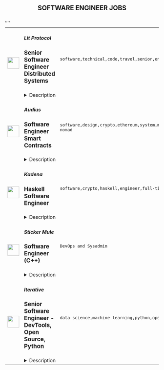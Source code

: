 <div align="center"><h2>SOFTWARE ENGINEER JOBS</h2></div><table><tr>
                <td width="100" height="100" rowspan="2">
                    <img src="https://remoteok.com/assets/img/jobs/6903e51cd76416010223d6da6560a1fe1675322165.peg" width="38px" height="auto">
                </td>
                <td width="300">
                    <h5>Lit Protocol</h5>
                    <h3>Senior Software Engineer Distributed Systems</h3>
                </td>
                <td width="300">
                    <code>software,technical,code,travel,senior,engineer</code>
                </td>
                <td width="200">
                <text>1 days ago</text>
                </td>
                <td width="100" rowspan="2">
                <a href="https://remoteOK.com/remote-jobs/remote-senior-software-engineer-distributed-systems-lit-protocol-188217" align="right" target="_blank">Apply</a>
                </td>
            </tr>
            <tr>
                <td colspan="3">
                <details><summary>Description</summary>
                <div><span style="font-size:12pt;">Lit Protocol is a decentralized threshold cryptography network, a key piece of  infrastructure for the emerging decentralized internet known as web3.</span></div><div><br></div><div><span style="font-size:16px;">We're a well funded, curious, and passionate team that values independence, creative problem solving, and empowering everyone with systems that are open, secure, and private. </span></div><div><br></div><div><span style="font-size:12pt;">Today, Lit Protocol is being used by hundreds of applications for decentralized access control. In the future, Lit Protocol will serve as part of the foundation for an internet with private and portable user data.</span></div><div><br></div><div><span style="font-size:12pt;">Lit Protocol is looking for a Senior Software Engineer to join our team whose focus will be on the core Lit Protocol infrastructure.</span></div><div><br></div><div><span style="font-size:12pt;">In this role, you will have ownership over the features you implement, and are expected to think critically about how they should work to align with the vision of the entire product.</span></div><div><br></div><div><b style="font-size:12pt;">Core Qualifications:</b></div><div><span style="font-size:12pt;">&gt; Fluency in Rust</span></div><div><span style="font-size:12pt;">&gt; Understanding of smart contracts</span></div><div><span style="font-size:12pt;">&gt; Logical thinker interested in building high-assurance systems</span></div><div><span style="font-size:12pt;">&gt; Able to accurately predict and ship code in a timely manner</span></div><div><span style="font-size:12pt;">&gt; Proven track record of independently driving projects in a fast-paced environment</span></div><div><span style="font-size:12pt;">&gt; Comfortable giving and receiving constructive feedback</span></div><div><span style="font-size:12pt;">&gt; Excellent written and verbal communication skills on both technical and non-technical issues</span></div><div><br></div><div><b style="font-size:12pt;">Nice to Have:</b></div><div><span style="font-size:12pt;">&gt; Experience writing Rust smart contracts on platforms like Cosmos / Solana</span></div><div><span style="font-size:12pt;">&gt; Experience working as part of a distributed team</span></div><div><span style="font-size:12pt;">&gt; Experience building decentralized systems</span></div><div><span style="font-size:12pt;">&gt; Experience in cryptography</span></div><div><br></div><div><b style="font-size:12pt;">Some of the Perks:</b></div><div><span style="font-size:12pt;">&gt; Autonomy to work on meaningful, impactful, and interesting problems</span></div><div><span style="font-size:12pt;">&gt; Token incentives</span></div><div><span style="font-size:12pt;">&gt; Insurance + allocation for spouse/dependent</span></div><div><span style="font-size:12pt;">&gt; Company event travel stipends (conferences, etc)</span></div><div><span style="font-size:12pt;">&gt; Remote, flexible working schedule to live your decentralized life</span></div><div><span style="font-size:12pt;">&gt; Generous vacation + unlimited sick days</span></div><div><span style="font-size:12pt;">&gt; Company laptop and home office equipment stipend</span></div><div><br></div><div><br></div><br/><br/>Please mention the word **EXCEEDS** and tag RMzQuMTQ1LjI0MC4xMDY= when applying to show you read the job post completely (#RMzQuMTQ1LjI0MC4xMDY=). This is a beta feature to avoid spam applicants. Companies can search these words to find applicants that read this and see they're human.
                </details>
                </td>
            </tr>,<tr>
                <td width="100" height="100" rowspan="2">
                    <img src="https://remoteok.com/assets/img/jobs/a74eb10436f2f1f45b0e92e7502c13d21675235747.png" width="38px" height="auto">
                </td>
                <td width="300">
                    <h5>Audius</h5>
                    <h3>Software Engineer Smart Contracts</h3>
                </td>
                <td width="300">
                    <code>software,design,crypto,ethereum,system,music,code,web,engineer,digital nomad</code>
                </td>
                <td width="200">
                <text>2 days ago</text>
                </td>
                <td width="100" rowspan="2">
                <a href="https://remoteOK.com/remote-jobs/remote-software-engineer-smart-contracts-audius-187695" align="right" target="_blank">Apply</a>
                </td>
            </tr>
            <tr>
                <td colspan="3">
                <details><summary>Description</summary>
                <div><b>Who are we? </b></div><div>
<a href="https://audius.co/" class="postings-link" rel="noopener noreferrer nofollow">Audius</a> is a digital streaming service that connects fans directly with artists and exclusive new music. </div><div><br></div><div>It does this by being fully decentralized: Audius is owned and run by a vibrant, open-source community of artists, fans, and developers all around the world. Audius gives artists the power to share never-before-heard music and monetize streams directly. Developers can build their own apps on top of Audius, giving them access to one of the most unique audio catalogs in existence. </div><div><br></div><div>Backed by an all-star team of <a href="https://www.crunchbase.com/organization/audius/company_financials#investors" class="postings-link" rel="noopener noreferrer nofollow">investors</a>, Audius was founded in 2018 and serves over 6 million users every month, making it the largest non-financial crypto application ever built.</div><div><br></div><div><b>Who we are looking for? </b></div><div>We are looking for passionate team-players who will help us architect, build, and ship the most difficult parts of the on-chain entities in the Audius protocol, chiefly in Solana (Rust), where you will bring in and craft new expertise on our team. Audius deploys smart contracts across Ethereum and Solana, and we're looking for proficient systems-programmers with a strong background in low-level languages (ideally Rust) to help us deliver the largest non-financial crypto project to date.</div><div><br></div><div>You are a collaborative engineer who enjoys working with a small team to solve big problems that need innovative solutions. Youâre eager to problem solve in a wide variety of spaces within the blockchain ecosystem (think scalability, governance, NFTs, social tokens, etc.). We solve a lot of problems that can't be easily Googled or searched on StackOverflow, and you have the fundamentals and drive to self-start and come to original solutions.</div><div><br></div><div><b>Our Company</b></div><div>Audius is a 26-person team of entrepreneurs, engineers, audiophiles, and blockchain experts. Our benefits include unlimited PTO, high quality paid medical insurance, FSA, 401k, yearly learning stipend, equipment stipend and a home office setup credit. We also have a monthly concert credit (COVID-19 permitting).</div><div><br></div><div>Our company is fully remote and our team is currently distributed across the United States. </div><p>Key Responsibilities</p><p></p><li>Write, test, and deploy Solana blockchain (Rust) programs</li><li>Write, test, and deploy Ethereum blockchain (Solidity) smart contracts</li><li>Work closely with other blockchain engineers on the team and own core pieces of contract code that powers the economics, data storage, and transactional logic across Audius</li><li>Participate deeply in design discussions around tokenomics, blockchain interoperability, blockchain scalability, and governance systems</li><p>Skills and Experience</p><p></p><li>Deep experience with systems programming, ideally in Rust</li><li>Experience developing and shipping blockchain smart contracts</li><li>3+ years of experience building in production environments</li><li>Solid conceptual understanding of full stack software development including system architecture, web serving infrastructure, and database design</li><li>Great interpersonal and communication skills, comfort working within a small team, and owning projects</li><p></p><br/><br/>Please mention the word **DESIROUS** and tag RMzQuMTQ1LjI0MC4xMDY= when applying to show you read the job post completely (#RMzQuMTQ1LjI0MC4xMDY=). This is a beta feature to avoid spam applicants. Companies can search these words to find applicants that read this and see they're human.
                </details>
                </td>
            </tr>,<tr>
                <td width="100" height="100" rowspan="2">
                    <img src="https://remoteok.com/assets/img/jobs/48d4ce28e479e3fc718e32a40c3057d81675235722.peg" width="38px" height="auto">
                </td>
                <td width="300">
                    <h5>Kadena</h5>
                    <h3>Haskell Software Engineer</h3>
                </td>
                <td width="300">
                    <code>software,crypto,haskell,engineer,full-time</code>
                </td>
                <td width="200">
                <text>2 days ago</text>
                </td>
                <td width="100" rowspan="2">
                <a href="https://remoteOK.com/remote-jobs/remote-haskell-software-engineer-kadena-187689" align="right" target="_blank">Apply</a>
                </td>
            </tr>
            <tr>
                <td colspan="3">
                <details><summary>Description</summary>
                <div class="content-intro">
<p>ABOUT US</p>
<p>Kadena is the industryâs only scalable layer 1 Proof of Work (PoW) blockchain. The principal feature that drives Kadena is scalability, which enables Kadena to deliver infrastructure-grade performance for any blockchain project. Along with our own smart contract language Pact, Kadena's platform provides the world the tools and environment to turn ideas and ambitions into reality. Founded by Stuart Popejoy and William Martino who created JP Morganâs first blockchain and led the SECâs Crypto Committee, Kadena aims to allow for true blockchain mass adoption. At Kadena, we value diversity, curiosity, a work/life balance, kindness, and teamwork.</p>
</div><p>ABOUT US</p>
<p>Kadena is the industryâs only scalable layer 1 Proof of Work (PoW) blockchain. The principal feature that drives Kadena is scalability, which enables Kadena to deliver infrastructure-grade performance for any blockchain project. Along with our own smart contract language Pact, Kadena's platform provides the world the tools and environment to turn ideas and ambitions into reality. Founded by Stuart Popejoy and William Martino who created JP Morganâs first blockchain and led the SECâs Crypto Committee, Kadena aims to allow for true blockchain mass adoption.</p>
<p>At Kadena, we value diversity, curiosity, a work/life balance, and teamwork.</p>
<h3 class="styles_title__u_tcY">Full Stack Engineer - $100k â $135k</h3><div class="content-conclusion">
<p>BENEFITS</p>
<ul>
<li>Competitive salary</li>
<li>Fully paid medical, vision, and dental insurance for full-time employees</li>
<li>Flexible savings accounts</li>
<li>Company coin options</li>
<li>Flexible vacation time (and a culture of taking time off)</li>
<li>Remote company</li>
<li>Home office setup stipend</li>
</ul>
<p>Kadena requires all employees to be fully vaccinated against COVID-19 as a condition of employment. Kadena considers requests for reasonable accommodations for medical or religious reasons pursuant to applicable law.</p>
</div><br/><br/>Please mention the word **ENGROSSING** and tag RMzQuMTQ1LjI0MC4xMDY= when applying to show you read the job post completely (#RMzQuMTQ1LjI0MC4xMDY=). This is a beta feature to avoid spam applicants. Companies can search these words to find applicants that read this and see they're human.
                </details>
                </td>
            </tr>,<tr>
                <td width="100" height="100" rowspan="2">
                    <img src="https://wwr-pro.s3.amazonaws.com/logos/0018/9370/logo.gif" width="38px" height="auto">
                </td>
                <td width="300">
                    <h5>Sticker Mule</h5>
                    <h3> Software Engineer (C++)</h3>
                </td>
                <td width="300">
                    <code>DevOps and Sysadmin</code>
                </td>
                <td width="200">
                <text>10 days ago</text>
                </td>
                <td width="100" rowspan="2">
                <a href="https://weworkremotely.com/remote-jobs/sticker-mule-software-engineer-c" align="right" target="_blank">Apply</a>
                </td>
            </tr>
            <tr>
                <td colspan="3">
                <details><summary>Description</summary>
                <img src="https://we-work-remotely.imgix.net/logos/0018/9370/logo.gif?ixlib=rails-4.0.0&w=50&h=50&dpr=2&fit=fill&auto=compress" />

<p>
  <strong>Headquarters:</strong> New York, NY
    <br /><strong>URL:</strong> <a href="https://www.stickermule.com/careers">https://www.stickermule.com/careers</a>
</p>

<div><strong>About Sticker Mule</strong></div><div>Sticker Mule is the Internet's most "kick ass" brand. We are privately-owned, profitable, and powered by a globally distributed team that enjoys building happy customer experience at the highest technical standards. Our software team operates from 17 countries, and we're always looking for more exceptional engineers.<br><br>
</div><div><a href="https://www.stickermule.com/about"><strong>See more about our teams here</strong></a></div><div><br></div><div><strong>We offer</strong></div><ol>
<li>Remote work with flexible schedules</li>
<li>A privately owned, low-stress culture.</li>
<li>A fun "no bullshit" work environment</li>
</ol><div><strong>We like you to know</strong></div><ol>
<li>C++</li>
<li>Go</li>
<li>Postgres</li>
<li>Docker</li>
<li>Cloud Infrastructure</li>
<li>Familiarity with C#</li>
<li>Excellent communication skills (English)</li>
<li>Degree in Computer Science or equivalent practical experience</li>
</ol><div><strong>Challenges</strong></div><ol>
<li>Improve factory automation software</li>
<li>Migrate legacy services to Go</li>
<li>Maintain a large C++ codebase</li>
</ol><div><strong>Compensation and benefits</strong></div><ol>
<li>Salary: $135k+ based on experience</li>
<li>$20,000 signing bonus</li>
<li>4 weeks vacation + holidays based on your country of residence</li>
</ol>

<p><strong>To apply:</strong> <a href="https://weworkremotely.com/remote-jobs/sticker-mule-software-engineer-c">https://weworkremotely.com/remote-jobs/sticker-mule-software-engineer-c</a></p>

                </details>
                </td>
            </tr>,<tr>
                <td width="100" height="100" rowspan="2">
                    <img src="https://wwr-pro.s3.amazonaws.com/logos/0015/2558/logo.gif" width="38px" height="auto">
                </td>
                <td width="300">
                    <h5>Prospect</h5>
                    <h3> JavaScript (React) Software Engineer</h3>
                </td>
                <td width="300">
                    <code>Front-End Programming</code>
                </td>
                <td width="200">
                <text>13 days ago</text>
                </td>
                <td width="100" rowspan="2">
                <a href="https://weworkremotely.com/remote-jobs/prospect-javascript-react-software-engineer-1" align="right" target="_blank">Apply</a>
                </td>
            </tr>
            <tr>
                <td colspan="3">
                <details><summary>Description</summary>
                <img src="https://we-work-remotely.imgix.net/logos/0015/2558/logo.gif?ixlib=rails-4.0.0&w=50&h=50&dpr=2&fit=fill&auto=compress" />

<p>
  <strong>Headquarters:</strong> Waterloo, Canada
    <br /><strong>URL:</strong> <a href="https://tryprospect.com">https://tryprospect.com</a>
</p>

<div>We are a remote startup (headquartered in Canada) building a smart, curious, and driven team that’s making software to help sales reps sell better.</div><div>
<br>Prospect is a lead generation app that helps you find contact data right inside your browser in real-time. The best sales teams from the top tech companies in the world use Prospect to crush their sales targets.</div><div><strong><br>MORE ABOUT US</strong></div><div>
<br>We are currently a team of 15 people -- you will be #16 🙂</div><div>
<br>We are self-funded and profitable (no VCs or investors). We did this because we want to do what’s best for our team and customers.</div><div>
<br>Authoritative leadership style is practiced here, where the overall goal is given and you have the freedom to choose your own way of achieving it.</div><div>
<br>We have balanced working hours (~8 hours/day), don’t work weekends, and take ample time off. We don’t have any “managers” and we rarely do any internal meetings.</div><div><strong><br>ABOUT YOU</strong></div><div>
<br>You enjoy writing beautiful code. You care not just about whether the code works, but you think deeply about how well it performs, and how it will be understood by future developers.</div><div>
<br>You like shipping things. You realize that building excellent products is a marathon, not a sprint, and regularly make improvements in iterations.</div><div>
<br>You are an excellent communicator. You realize that working remotely requires thoughtful communication and you do so through great written communication.</div><div>
<br>You self-manage and are open to feedback. You enjoy taking a goal and figuring out how to ship it without heavy direction and regular check-ins.</div><div>
<br>You are product and customer-centric. Whether it is a bug fix, perf improvement, or a new feature, you realize that every line of code is an opportunity to make a user’s experience better.</div><div><strong><br>OUR ENGINEERING TEAM RIGHT NOW</strong></div><div>
<br>We are currently a team of 6 engineers. Our roles are divided based on the projects we work on.</div><div>
<br>We work in 4-week-long development cycles in which we focus on adding new features, fixing bugs, or making improvements. After each cycle, we have a 2-week cool-off which we use to work on anything we would like to as well as plan for the next cycle.</div><div>
<br>Our frontend stack is currently:</div><ul>
<li>
<strong>Languages</strong>: Mostly TypeScript, with some ES6</li>
<li>
<strong>Frameworks</strong>: React, Redux, Redux Sagas</li>
<li>
<strong>Tooling</strong>: ESLint, Jest, Prettier, Storybook</li>
</ul><div>
<br>And the rest of our stack is currently:</div><ul>
<li>
<strong>Backend</strong>: Java with modern practices</li>
<li>
<strong>Cloud</strong>: AWS, managed by Terraform</li>
<li>
<strong>Database</strong>: PostgreSQL</li>
<li>
<strong>Internal:</strong> GitLab, Linear, and LaunchDarkly</li>
</ul><div>
<br><strong>PROJECTS YOU WILL WORK ON</strong>
</div><div>
<br>You will be working on our core application’s frontend. The application is a React/Redux application written in TypeScript with modern best practices.</div><div>
<br>This is a high-impact role. We are looking for someone to take real ownership of one or two core features within the first year. You will own some extremely important parts of our application that serve thousands of customers.</div><div>
<br>We prioritize our projects based on what customers are requesting the most. Some things that you might work on include:</div><ul>
<li>
<strong>DevOps</strong>: Improve the CI pipeline by improving static analysis and adding tests</li>
<li>
<strong>Improvements</strong>: Improve performance to render UI at 60fps</li>
<li>
<strong>Integrations</strong>: Add features to and revamp our Salesforce integration</li>
<li>
<strong>Platform</strong>: Make the main app, a Chrome Extension, work on other platforms</li>
<li>
<strong>Upgrades</strong>: Migrate to the latest versions of core dependencies, such as React</li>
</ul><div>
<br><strong>MUST HAVES</strong>
</div><ul>
<li>3+ years of JavaScript programming experience</li>
<li>Experience shipping React applications to production</li>
</ul><div>
<br><strong>BONUS NICE-TO-HAVES</strong>
</div><ul>
<li>Past remote work experience</li>
<li>Experience at a startup or a small company</li>
<li>Experience working with Rust and TypeScript</li>
<li>Front-end design experience (Figma/Sketch, CSS, an eye for good user interfaces)</li>
</ul><div>
<br><strong>COMPENSATION AND PERKS</strong>
</div><ul>
<li>Salary: $75,000 - $85,000 USD per year</li>
<li>$1,500 annual continued learning budget (for books, courses, and self-improvement)</li>
<li>$1,000+ annual travel spending allowance (money to spend during your vacation)</li>
<li>Flexible working hours (4 hour overlap with EST and the remaining 4 flexible)</li>
<li>4 weeks paid time off</li>
<li>Benefits (health, dental, etc) through our company HSA (for people living in Canada)</li>
</ul>

<p><strong>To apply:</strong> <a href="https://weworkremotely.com/remote-jobs/prospect-javascript-react-software-engineer-1">https://weworkremotely.com/remote-jobs/prospect-javascript-react-software-engineer-1</a></p>

                </details>
                </td>
            </tr>,<tr>
                <td width="100" height="100" rowspan="2">
                    <img src="https://remotive.com/job/1187421/logo" width="38px" height="auto">
                </td>
                <td width="300">
                    <h5>Iterative</h5>
                    <h3>Senior Software Engineer - Front-end, Typescript</h3>
                </td>
                <td width="300">
                    <code>backend,git,machine learning,python</code>
                </td>
                <td width="200">
                <text>28 days ago</text>
                </td>
                <td width="100" rowspan="2">
                <a href="https://remotive.com/remote-jobs/software-dev/senior-software-engineer-front-end-typescript-1187421" align="right" target="_blank">Apply</a>
                </td>
            </tr>
            <tr>
                <td colspan="3">
                <details><summary>Description</summary>
                <p>The ML tools ecosystem is what JS space was 10 years ago: there’s a clear need for better tools, frameworks, and open standards. <span class="notion-enable-hover" style="font-style: italic;">ITERATIVE</span> is already a well known company in this fast-evolving space with a big, engaged open-source community. Please consider joining our <span class="notion-enable-hover" style="font-style: italic;">remote-first team</span> if you love open-source, if you’re interested in building dev tools and simplifying the lives of many, many developers in ML.</p>
<p><span style="font-weight: 600; color: #000000; letter-spacing: 0.75px;"><br class="Apple-interchange-newline">Job Description</span></p>
<p>We’re seeking<span class="notion-enable-hover" style="font-weight: 600;"> </span><span class="notion-enable-hover">TypeScript front-end engineers to build our</span><span class="notion-enable-hover"> <a href="https://studio.iterative.ai/" rel="nofollow" style="font-weight: 600;">SaaS product</a> and a</span><span class="notion-enable-hover" style="font-weight: 600;"> VS Code UI</span> (to be open sourced soon!) for our popular machine learning tools: <a class="notion-link-token notion-enable-hover" href="http://dvc.org/" rel="nofollow" style="cursor: pointer; overflow-wrap: break-word;" target="_blank"><span class="link-annotation-unknown-block-id--1168671846" style="border-bottom-width: 0.05em; border-color: rgba(55, 53, 47, 0.4); opacity: 0.7;">DVC</span></a> (9k+ <span style="line-height: 1em; white-space: nowrap; ">⭐</span>on GitHub) and <a class="notion-link-token notion-enable-hover" href="http://cml.dev/" rel="nofollow" style="cursor: pointer; overflow-wrap: break-word;" target="_blank"><span class="link-annotation-unknown-block-id--2051758088" style="border-bottom-width: 0.05em; border-color: rgba(55, 53, 47, 0.4); opacity: 0.7;">CML</span></a> (3k+ <span style="line-height: 1em; white-space: nowrap; ">⭐</span> on GitHub).</p>
<p><span style="color: var(--remotive-chocolate);">If you have experience with dev tools like GitHub, UI plugins for Git, etc., you should have some sense what the project is like (if not, check our <a href="https://iterative.ai/" rel="nofollow">site</a>).</span></p>
<p> </p>
<p class="h3">Tech Stack</p>
<ul>
<li>TypeScript</li>
</ul>
<ul>
<li>Node</li>
</ul>
<ul>
<li>React</li>
</ul>
<ul>
<li>Python (on the backend)</li>
</ul>
<p> </p>
<p class="h3">Must have</p>
<ul>
<li>Strong TS/JS/Node experience (5+ years)</li>
</ul>
<ul>
<li>Excellent communication skills and a positive mindset 🤗</li>
</ul>
<ul>
<li>Initiative to help shape the engineering practices, products, and culture of a young startup</li>
</ul>
<p><br><br></p>
<p class="h3">Nice to have</p>
<ul>
<li>Python or open source experience - good to have</li>
</ul>
<ul>
<li>Some domain knowledge (DS/ML understanding) - an advantage</li>
</ul>
<p> </p>
<img src="https://remotive.com/job/track/1187421/blank.gif?source=public_api" alt=""/>
                </details>
                </td>
            </tr>,<tr>
                <td width="100" height="100" rowspan="2">
                    <img src="https://remotive.com/job/1187416/logo" width="38px" height="auto">
                </td>
                <td width="300">
                    <h5>Iterative</h5>
                    <h3>Senior Software Engineer  - DevTools, Open Source, Python</h3>
                </td>
                <td width="300">
                    <code>data science,machine learning,python,open source</code>
                </td>
                <td width="200">
                <text>28 days ago</text>
                </td>
                <td width="100" rowspan="2">
                <a href="https://remotive.com/remote-jobs/software-dev/senior-software-engineer-devtools-open-source-python-1187416" align="right" target="_blank">Apply</a>
                </td>
            </tr>
            <tr>
                <td colspan="3">
                <details><summary>Description</summary>
                <p><strong>Job Description</strong></p>
<p>Strong Python knowledge and excellent coding culture (standards, unit test, etc) are required. Alternatively, strong skill in other languages along with some knowledge of Python is also acceptable.</p>
<p><br><br></p>
<div class="h3">Responsibilities</div>
<ul>
<li>Discuss and research issues, features, new products.</li>
</ul>
<ul>
<li>Write code (see some <a class="postings-link" href="https://github.com/iterative/dvc/pulls?q=is%3Apr+is%3Aclosed" rel="nofollow"><strong>PR examples</strong></a>).</li>
</ul>
<ul>
<li>Write docs if needed for your code (see this <a class="postings-link" href="https://github.com/iterative/dvc.org" rel="nofollow"><strong>repo</strong></a>).</li>
</ul>
<ul>
<li>Being actively involved with the community - talk to users on Github, Discord, forum.</li>
</ul>
<p><br><br></p>
<div class="h3">Must have</div>
<ul>
<li>Motivation and interest</li>
</ul>
<ul>
<li>Remote work self-discipline</li>
</ul>
<ul>
<li>Excellent communication skills - clear, constructive, and respectful dialog with other team members, community.</li>
</ul>
<ul>
<li>Can focus and deliver a task w/o constantly switching to other stuff - respect team's planning, deadlines, etc</li>
</ul>
<p><br><br></p>
<div class="h3">Great to have</div>
<ul>
<li>Experience working remotely</li>
</ul>
<ul>
<li>Open source contributions or experience of maintaining, developing an open source project</li>
</ul>
<ul>
<li>System programming experience - kernel, databases, etc.</li>
</ul>
<ul>
<li>Machine learning or data science experience</li>
</ul>
<img src="https://remotive.com/job/track/1187416/blank.gif?source=public_api" alt=""/>
                </details>
                </td>
            </tr></table>